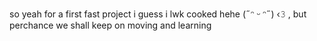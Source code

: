 so yeah for a first fast project i guess i lwk cooked hehe (˶ᵔ ᵕ ᵔ˶) ‹𝟹 , but perchance we shall keep on moving and learning
